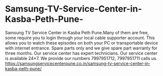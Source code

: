 # Samsung-TV-Service-Center-in-Kasba-Peth-Pune-
Samsung TV Service Center in Kasba Peth Pune.Many of them are free, some require you to login through your local cable supporter account. This allows you to watch these episodes on both your PC or transportable device with internet entrance. Spare parts only and we give spare part warranty for three months. Our service center has expert technicians. Our service center is available 24*7. We provide our numbers 7997951712, 7997951711 calls us. https://samsungservicecenterpune.co.in/samsung-tv-service-center-in-kasba-peth-pune/
